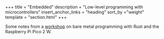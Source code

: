+++
title = "Embedded"
description = "Low-level programming with microcontrollers"
insert_anchor_links = "heading"
sort_by ="weight"
template = "section.html"
+++

Some notes from a [workshop](https://github.com/sysghent/plant-pot) on bare metal programming with Rust and the Raspberry Pi Pico 2 W.
